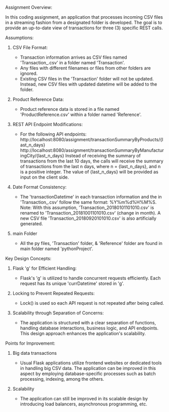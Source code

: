 Assignment Overview:

In this coding assignment, an application that processes incoming CSV files in a streaming fashion from a designated folder is developed. The goal is to provide an up-to-date view of transactions for three (3) specific REST calls.

Assumptions:

1. CSV File Format:
    - Transaction information arrives as CSV files named 'Transaction_<datetime>.csv' in a folder named 'Transaction'.
    - Any files with different filenames or files from other folders are ignored.
    - Existing CSV files in the 'Transaction' folder will not be updated. Instead, new CSV files with updated datetime will be added to the folder.

2. Product Reference Data:
    - Product reference data is stored in a file named 'ProductReference.csv' within a folder named 'Reference'.

3. REST API Endpoint Modifications:
    - For the following API endpoints:
        http://localhost:8080/assignment/transactionSummaryByProducts/{last_n_days}
        http://localhost:8080/assignment/transactionSummaryByManufacturingCity/{last_n_days}
      Instead of receiving the summary of transactions from the last 10 days, the calls will receive the summary of transactions from the last n days, where n = {last_n_days}, and n is a positive integer. The value of {last_n_days} will be provided as input on the client side.
    
4. Date Format Consistency:
    - The 'transactionDatetime' in each transaction information and the <datetime> in 'Transaction_<datetime>.csv' follow the same format: %Y%m%d%H%M%S.
      Note: With this assumption, 'Transaction_20180101101010.csv' is renamed to 'Transaction_20181001101010.csv' (change in month). A new CSV file 'Transaction_20180920101010.csv' is also artificially generated.

5. main Folder
    - All the py files, 'Transaction' folder, & 'Reference' folder are found in main folder named 'pythonProject'.

Key Design Concepts:

1. Flask 'g' for Efficient Handling:
    - Flask's 'g' is utilized to handle concurrent requests efficiently. Each request has its unique 'currDatetime' stored in 'g'.

2. Locking to Prevent Repeated Requests:
    - Lock() is used so each API request is not repeated after being called.

3. Scalability through Separation of Concerns:
    - The application is structured with a clear separation of functions, handling database interactions, business logic, and API endpoints. This design approach enhances the application's scalability.

Points for Improvement:

1. Big data transactions
    - Usual Flask applications utilize frontend websites or dedicated tools in handling big CSV data. The application can be improved in this aspect by employing database-specific processes such as batch processing, indexing, among the others.

2. Scalability
    - The application can still be improved in its scalable design by introducing load balancers, asynchronous programming, etc.
